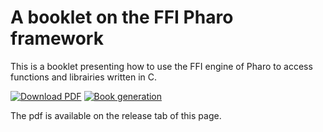 # A booklet on the FFI Pharo framework

This is a booklet presenting how to use the FFI engine of Pharo to access functions and librairies written in C. 

[![Download PDF](https://img.shields.io/badge/Download-PDF-9cf.svg)](https://github.com/SquareBracketAssociates/Booklet-uFFI/releases/download/latest/UnifiedFFI.pdf)
[![Book generation](https://github.com/SquareBracketAssociates/Booklet-uFFI/actions/workflows/main.yml/badge.svg)](https://github.com/SquareBracketAssociates/Booklet-uFFI/actions/workflows/main.yml)

The pdf is available on the release tab of this page. 
